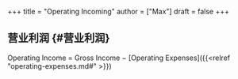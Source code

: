 +++
title = "Operating Incoming"
author = ["Max"]
draft = false
+++

## 营业利润 {#营业利润}

Operating Income = Gross Income − [Operating Expenses]({{<relref "operating-expenses.md#" >}})
